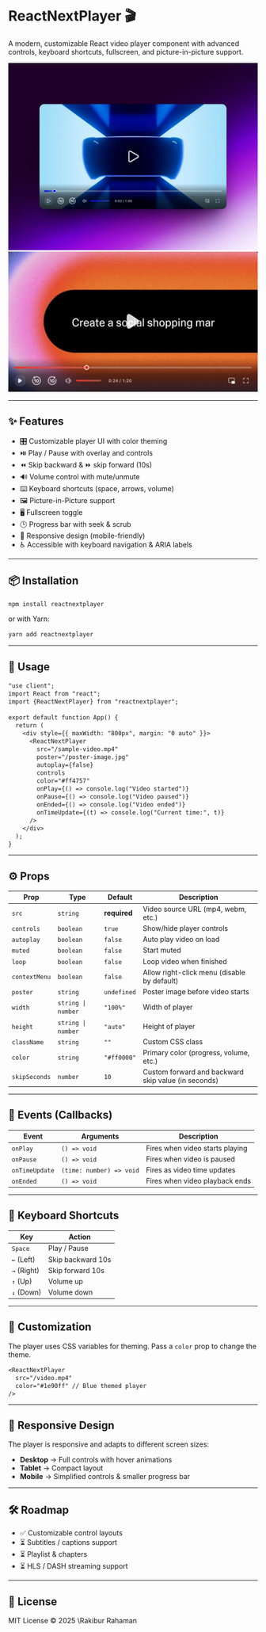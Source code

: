 
# ReactNextPlayer 🎬

A modern, customizable React video player component with advanced controls, keyboard shortcuts, fullscreen, and picture-in-picture support.

![ReactNextPlayer Demo](./assets/player.png)
![ReactNextPlayer Demo New](./assets/player2.png)

---

## ✨ Features

* 🎛️ Customizable player UI with color theming
* ⏯️ Play / Pause with overlay and controls
* ⏪ Skip backward & ⏩ skip forward (10s)
* 🔊 Volume control with mute/unmute
* ⌨️ Keyboard shortcuts (space, arrows, volume)
* 🖼️ Picture-in-Picture support
* 🖥️ Fullscreen toggle
* 🕒 Progress bar with seek & scrub
* 📱 Responsive design (mobile-friendly)
* ♿ Accessible with keyboard navigation & ARIA labels

---

## 📦 Installation

```bash
npm install reactnextplayer
```

or with Yarn:

```bash
yarn add reactnextplayer
```

---

## 🚀 Usage

```tsx
"use client";
import React from "react";
import {ReactNextPlayer} from "reactnextplayer";

export default function App() {
  return (
    <div style={{ maxWidth: "800px", margin: "0 auto" }}>
      <ReactNextPlayer
        src="/sample-video.mp4"
        poster="/poster-image.jpg"
        autoplay={false}
        controls
        color="#ff4757"
        onPlay={() => console.log("Video started")}
        onPause={() => console.log("Video paused")}
        onEnded={() => console.log("Video ended")}
        onTimeUpdate={(t) => console.log("Current time:", t)}
      />
    </div>
  );
}
```

---

## ⚙️ Props

| Prop          | Type               | Default      | Description                                 |
| ------------- | ------------------ | ------------ | ------------------------------------------- |
| `src`         | `string`           | **required** | Video source URL (mp4, webm, etc.)          |
| `controls`    | `boolean`          | `true`       | Show/hide player controls                   |
| `autoplay`    | `boolean`          | `false`      | Auto play video on load                     |
| `muted`       | `boolean`          | `false`      | Start muted                                 |
| `loop`        | `boolean`          | `false`      | Loop video when finished                    |
| `contextMenu` | `boolean`          | `false`      | Allow right-click menu (disable by default) |
| `poster`      | `string`           | `undefined`  | Poster image before video starts            |
| `width`       | `string \| number` | `"100%"`     | Width of player                             |
| `height`      | `string \| number` | `"auto"`     | Height of player                            |
| `className`   | `string`           | `""`         | Custom CSS class                            |
| `color`       | `string`           | `"#ff0000"`  | Primary color (progress, volume, etc.)      |
| `skipSeconds` | `number`  | `10` | Custom forward and backward skip value (in seconds)

---

## 🎯 Events (Callbacks)

| Event          | Arguments                | Description                     |
| -------------- | ------------------------ | ------------------------------- |
| `onPlay`       | `() => void`             | Fires when video starts playing |
| `onPause`      | `() => void`             | Fires when video is paused      |
| `onTimeUpdate` | `(time: number) => void` | Fires as video time updates     |
| `onEnded`      | `() => void`             | Fires when video playback ends  |

---

## 🎹 Keyboard Shortcuts

| Key         | Action            |
| ----------- | ----------------- |
| `Space`     | Play / Pause      |
| `←` (Left)  | Skip backward 10s |
| `→` (Right) | Skip forward 10s  |
| `↑` (Up)    | Volume up         |
| `↓` (Down)  | Volume down       |

---

## 🎨 Customization

The player uses CSS variables for theming. Pass a `color` prop to change the theme.

```tsx
<ReactNextPlayer
  src="/video.mp4"
  color="#1e90ff" // Blue themed player
/>
```

---

## 📱 Responsive Design

The player is responsive and adapts to different screen sizes:

* **Desktop** → Full controls with hover animations
* **Tablet** → Compact layout
* **Mobile** → Simplified controls & smaller progress bar

---

## 🛠️ Roadmap

* ✅ Customizable control layouts
* ⏳ Subtitles / captions support
* ⏳ Playlist & chapters
* ⏳ HLS / DASH streaming support

---

## 📄 License

MIT License © 2025 \Rakibur Rahaman 
